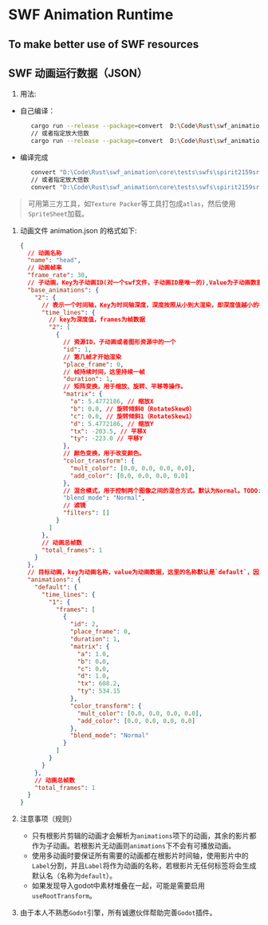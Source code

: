 # SWF Animation Runtime

## To make better use of SWF resources

## SWF 动画运行数据（JSON）

1. 用法:

- 自己编译：

   ```bash
      cargo run --release --package=convert  D:\Code\Rust\swf_animation\core\tests\swfs\spirit2159src.swf
      // 或者指定放大倍数
      cargo run --release --package=convert  D:\Code\Rust\swf_animation\core\tests\swfs\spirit2159src.swf --scale 2.0
   ```

- 编译完成
  
   ```bash
      convert "D:\Code\Rust\swf_animation\core\tests\swfs\spirit2159src.swf"
      // 或者指定放大倍数
      convert "D:\Code\Rust\swf_animation\core\tests\swfs\spirit2159src.swf" --scale 2.0
   ```

> 可用第三方工具，如`Texture Packer`等工具打包成`atlas`，然后使用`SpriteSheet`加载。

1. 动画文件 animation.json 的格式如下:

   ```json
   {
     // 动画名称
     "name": "head",
     // 动画帧率
     "frame_rate": 30,
     // 子动画，Key为子动画ID(对一个swf文件，子动画ID是唯一的),Value为子动画数据
     "base_animations": {
       "2": {
         // 表示一个时间轴，Key为时间轴深度，深度按照从小到大渲染，即深度值越小的在底层，深度值越大的在顶层，深度值大的重叠时会遮住小的。
         "time_lines": {
           // key为深度值，frames为帧数据
           "2": [
             {
               // 资源ID，子动画或者图形资源中的一个
               "id": 1,
               // 第几帧才开始渲染
               "place_frame": 0,
               // 帧持续时间，这里持续一帧
               "duration": 1,
               // 矩阵变换，用于缩放、旋转、平移等操作。
               "matrix": {
                 "a": 5.4772186, // 缩放X
                 "b": 0.0, // 旋转倾斜0（RotateSkew0）
                 "c": 0.0, // 旋转倾斜1（RotateSkew1）
                 "d": 5.4772186, // 缩放Y
                 "tx": -203.5, // 平移X
                 "ty": -223.0 // 平移Y
               },
               // 颜色变换，用于改变颜色。
               "color_transform": {
                 "mult_color": [0.0, 0.0, 0.0, 0.0],
                 "add_color": [0.0, 0.0, 0.0, 0.0]
               },
               // 混合模式，用于控制两个图像之间的混合方式。默认为Normal。TODO: 混合模式 改为数值判断？还是枚举？
               "blend_mode": "Normal",
               // 滤镜
               "filters": []
             }
           ]
         },
         // 动画总帧数
         "total_frames": 1
       }
     },
     // 目标动画，key为动画名称，value为动画数据，这里的名称默认是`default`，因为没有在adobe animation中设置动画标签，所以默认为`default`。当设置了动画标签后，这里会根据标签名称进行分类，一个标签代表一个动画。
     "animations": {
       "default": {
         "time_lines": {
           "1": {
             "frames": [
               {
                 "id": 2,
                 "place_frame": 0,
                 "duration": 1,
                 "matrix": {
                   "a": 1.0,
                   "b": 0.0,
                   "c": 0.0,
                   "d": 1.0,
                   "tx": 608.2,
                   "ty": 534.15
                 },
                 "color_transform": {
                   "mult_color": [0.0, 0.0, 0.0, 0.0],
                   "add_color": [0.0, 0.0, 0.0, 0.0]
                 },
                 "blend_mode": "Normal"
               }
             ]
           }
         }
       },
       // 动画总帧数
       "total_frames": 1
     }
   }
   ```

2. 注意事项（规则）
   - 只有根影片剪辑的动画才会解析为`animations`项下的动画，其余的影片都作为子动画。若根影片无动画则`animations`下不会有可播放动画。
   - 使用多动画时要保证所有需要的动画都在根影片时间轴，使用影片中的`Label`分割，并且`Label`将作为动画的名称，若根影片无任何标签将会生成默认名（名称为`default`）。
   - 如果发现导入godot中素材堆叠在一起，可能是需要启用 `useRootTransform`。

3. 由于本人不熟悉`Godot`引擎，所有诚邀伙伴帮助完善`Godot`插件。
